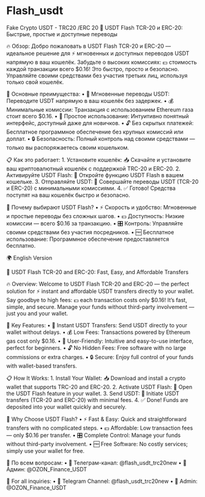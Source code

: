 # Flash_usdt
Fake Crypto USDT - TRC20 /ERC 20
💸 USDT Flash TCR-20 и ERC-20: Быстрые, простые и доступные переводы

🔥 Обзор:
Добро пожаловать в USDT Flash TCR-20 и ERC-20 — идеальное решение для ⚡ мгновенных и доступных переводов USDT напрямую в ваш кошелёк. Забудьте о высоких комиссиях: 💵 стоимость каждой транзакции всего $0.16! Это быстро, просто и безопасно. Управляйте своими средствами без участия третьих лиц, используя только свой кошелёк.

🌟 Основные преимущества:
	•	🚀 Мгновенные переводы USDT: Переводите USDT напрямую в ваш кошелёк без задержек.
	•	💰 Минимальные комиссии: Транзакция с использованием Ethereum газа стоит всего $0.16.
	•	🧩 Простое использование: Интуитивно понятный интерфейс, доступный даже для новичков.
	•	🔓 Без скрытых платежей: Бесплатное программное обеспечение без крупных комиссий или доплат.
	•	🔒 Безопасность: Полный контроль над своими средствами — только вы распоряжаетесь своим кошельком.

📋 Как это работает:
	1.	Установите кошелёк: 📥 Скачайте и установите ваш криптовалютный кошелёк с поддержкой TRC-20 и ERC-20.
	2.	Активируйте USDT Flash: 🔄 Откройте функцию USDT Flash в вашем кошельке.
	3.	Отправляйте USDT: 💸 Совершайте переводы USDT (TCR-20 и ERC-20) с минимальными комиссиями.
	4.	✅ Готово! Средства поступят на ваш кошелёк быстро и безопасно.

🎯 Почему выбирают USDT Flash?
	•	⚡ Скорость и удобство: Мгновенные и простые переводы без сложных шагов.
	•	💵 Доступность: Низкие комиссии — всего $0.16 за транзакцию.
	•	🎛 Контроль: Управляйте своими средствами без участия посредников.
	•	🆓 Бесплатное использование: Программное обеспечение предоставляется бесплатно.

🌍 English Version

💸 USDT Flash TCR-20 and ERC-20: Fast, Easy, and Affordable Transfers

🔥 Overview:
Welcome to USDT Flash TCR-20 and ERC-20 — the perfect solution for ⚡ instant and affordable USDT transfers directly to your wallet. Say goodbye to high fees: 💵 each transaction costs only $0.16! It’s fast, simple, and secure. Manage your funds without third-party involvement — just you and your wallet.

🌟 Key Features:
	•	🚀 Instant USDT Transfers: Send USDT directly to your wallet without delays.
	•	💰 Low Fees: Transactions powered by Ethereum gas cost only $0.16.
	•	🧩 User-Friendly: Intuitive and easy-to-use interface, perfect for beginners.
	•	🔓 No Hidden Fees: Free software with no large commissions or extra charges.
	•	🔒 Secure: Enjoy full control of your funds with wallet-based transfers.

📋 How It Works:
	1.	Install Your Wallet: 📥 Download and install a crypto wallet that supports TRC-20 and ERC-20.
	2.	Activate USDT Flash: 🔄 Open the USDT Flash feature in your wallet.
	3.	Send USDT: 💸 Initiate USDT transfers (TCR-20 and ERC-20) with minimal fees.
	4.	✅ Done! Funds are deposited into your wallet quickly and securely.

🎯 Why Choose USDT Flash?
	•	⚡ Fast & Easy: Quick and straightforward transfers with no complicated steps.
	•	💵 Affordable: Low transaction fees — only $0.16 per transfer.
	•	🎛 Complete Control: Manage your funds without third-party involvement.
	•	🆓 Free Software: No costly services; simply use your wallet for free.

📩 По всем вопросам:
	•	📱 Телеграм-канал: @flash_usdt_trc20new
	•	👤 Админ: @OZON_Finance_USDT

📩 For all inquiries:
	•	📱 Telegram Channel: @flash_usdt_trc20new
	•	👤 Admin: @OZON_Finance_USDT
